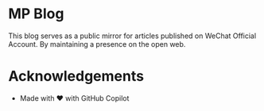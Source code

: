 # MP Blog

This blog serves as a public mirror for articles published on WeChat Official Account. By maintaining a presence on the open web.

# Acknowledgements

- Made with ❤️ with GitHub Copilot
